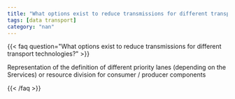 ```yaml
---
title: "What options exist to reduce transmissions for different transport technologies?"
tags: [data transport]
category: "nan"
---
```


<!-- QUESTION -->

{{< faq question="What options exist to reduce transmissions for different transport technologies?" >}}

<!-- ANSWER -->

Representation of the definition of different priority lanes (depending on the Srervices) or resource division for consumer / producer components

{{< /faq >}}
